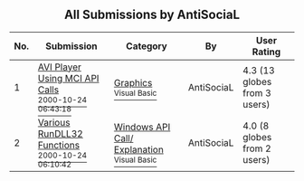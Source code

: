 ﻿<div align="center">

## All Submissions by AntiSociaL

</div>

No.  | Submission | Category | By   | User Rating
---- | ---------- | -------- | ---- | -----------
1 | [AVI Player Using MCI API Calls<br /><sup>2000-10-24 06:43:18</sup>](https://github.com/Planet-Source-Code/antisocial-avi-player-using-mci-api-calls__1-12263) | [Graphics<br /><sup>Visual Basic</sup>](../ByCategory/graphics__1-46.md) | AntiSociaL | 4.3 (13 globes from 3 users)
2 | [Various RunDLL32 Functions<br /><sup>2000-10-24 06:10:42</sup>](https://github.com/Planet-Source-Code/antisocial-various-rundll32-functions__1-12261) | [Windows API Call/ Explanation<br /><sup>Visual Basic</sup>](../ByCategory/windows-api-call-explanation__1-39.md) | AntiSociaL | 4.0 (8 globes from 2 users)
